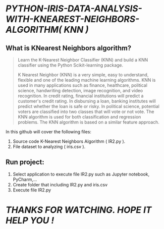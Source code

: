 # 
# ***PYTHON-IRIS-DATA-ANALYSIS-WITH-KNEAREST-NEIGHBORS-ALGORITHM( KNN )***
## **What is KNearest Neighbors algorithm?**

> Learn the K-Nearest Neighbor Classifier (KNN) and build a KNN classifier using the Python Scikit-learning package.
>
> K Nearest Neighbor (KNN) is a very simple, easy to understand, flexible and one of the leading machine learning algorithms. KNN is used in many applications such as finance, healthcare, political science, handwriting detection, image recognition, and video recognition. In credit rating, financial institutions will predict a customer's credit rating. In disbursing a loan, banking institutes will predict whether the loan is safe or risky. In political science, potential voters are classified into two classes that will vote or not vote. The KNN algorithm is used for both classification and regression problems. The KNN algorithm is based on a similar feature approach.
> 
In this github will cover the following files:
1. Source code K-Nearest Neighbors Algorithm ( IR2.py ).
2. File dataset to analyzing ( iris.csv ).

## **Run project:**
1. Select application to execute file IR2.py such as Jupyter notebook, PyCharm,...
2. Create folder that including IR2.py and iris.csv
3. Execute file IR2.py 
# ***THANKS FOR WATCHING. HOPE IT HELP YOU !*** 
